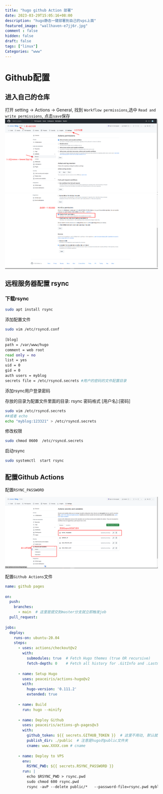 ```yaml
---
title: "hugo github Action 部署"
date: 2023-03-29T15:05:16+08:00
description: "hugo静态一键部署到自己的vps上面"
featured_image: "wallhaven-e7jj6r.jpg"
comment : false
hidden: false
draft: false
tags: ["linux"]
Categories: "www"
---
```


# Github配置

## 进入自己的仓库
打开 setting ->  Actions -> General, 找到 `Workflow permissions`,选中 `Read and write permissions`, 点击`save`保存
 ![ 步骤1](/2023-03-29_14-37.png)
 ![](/2023-03-29_14-38.png)

## 远程服务器配置 rsync

### 下载rsync
~~~bash
sudo apt install rsync
~~~

添加配置文件

~~~bash
sudo vim /etc/rsyncd.conf

[blog]
path = /var/www/hugo
comment = web root
read only = no
list = yes
uid = 0
gid = 0
auth users = myblog
secrets file = /etc/rsyncd.secrets #用户的密码的文件配置目录
~~~

添加rsync用户登录密码

存放的目录为配置文件里面的目录: rsync 密码格式 [用户名]:[密码]

~~~bash
sudo vim /etc/rsyncd.secrets
##或者 echo
echo "myblog:123321" > /etc/rsyncd.secrets
~~~

修改权限
~~~bash
sudo chmod 0600  /etc/rsyncd.secrets
~~~

启动rsync
~~~bash
sudo systemctl  start rsync
~~~

##  配置Github Actions
配置`RSYNC_PASSWORD`

![](/2023-03-29_14-59.png)


配置`Github Actions`文件
~~~yaml
name: github pages

on:
  push:
    branches:
      - main  # 这里是提交到master分支就立即触发job
  pull_request:

jobs:
  deploy: 
    runs-on: ubuntu-20.04
    steps:
      - uses: actions/checkout@v2
        with:
          submodules: true  # Fetch Hugo themes (true OR recursive)
          fetch-depth: 0    # Fetch all history for .GitInfo and .Lastmod

      - name: Setup Hugo
        uses: peaceiris/actions-hugo@v2
        with:
          hugo-version: '0.111.2' 
          extended: true 

      - name: Build
        run: hugo --minify

      - name: Deploy Github
        uses: peaceiris/actions-gh-pages@v3
        with:
          github_token: ${{ secrets.GITHUB_TOKEN }}  # 这里不用动, 默认就好
          publish_dir: ./public  # 注意是hugo的public文件夹
          cname: www.XXXX.com # cname
          
      - name: Deploy to VPS
        env: 
          RSYNC_PWD: ${{ secrets.RSYNC_PASSWORD }}
        run: |
          echo $RSYNC_PWD > rsync.pwd
          sudo chmod 600 rsync.pwd
          rsync -avP --delete public/*   --password-file=rsync.pwd myblog@[ip]::blog
~~~
